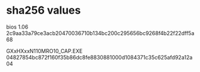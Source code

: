 # sha256 values
bios 1.06 2c9aa33a79ce3acb20470036710b134bc200c295656bc9268f4b22f22dff5a68 

GXxHXxxN110MRO10_CAP.EXE 04827854bc872f160f35b86dc8fe8830881000d1084371c35c625afd92a12a04
